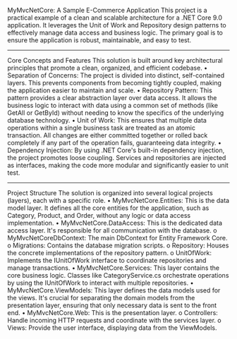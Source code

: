MyMvcNetCore: A Sample E-Commerce Application
This project is a practical example of a clean and scalable architecture for a .NET Core 9.0 application. It leverages the Unit of Work and Repository design patterns to effectively manage data access and business logic. The primary goal is to ensure the application is robust, maintainable, and easy to test.
________________________________________
Core Concepts and Features
This solution is built around key architectural principles that promote a clean, organized, and efficient codebase.
•	Separation of Concerns: The project is divided into distinct, self-contained layers. This prevents components from becoming tightly coupled, making the application easier to maintain and scale.
•	Repository Pattern: This pattern provides a clear abstraction layer over data access. It allows the business logic to interact with data using a common set of methods (like GetAll or GetById) without needing to know the specifics of the underlying database technology.
•	Unit of Work: This ensures that multiple data operations within a single business task are treated as an atomic transaction. All changes are either committed together or rolled back completely if any part of the operation fails, guaranteeing data integrity.
•	Dependency Injection: By using .NET Core's built-in dependency injection, the project promotes loose coupling. Services and repositories are injected as interfaces, making the code more modular and significantly easier to unit test.
________________________________________
Project Structure
The solution is organized into several logical projects (layers), each with a specific role.
•	MyMvcNetCore.Entities: This is the data model layer. It defines all the core entities for the application, such as Category, Product, and Order, without any logic or data access implementation.
•	MyMvcNetCore.DataAccess: This is the dedicated data access layer. It's responsible for all communication with the database.
o	MyMvcNetCoreDbContext: The main DbContext for Entity Framework Core.
o	Migrations: Contains the database migration scripts.
o	Repository: Houses the concrete implementations of the repository pattern.
o	UnitOfWork: Implements the IUnitOfWork interface to coordinate repositories and manage transactions.
•	MyMvcNetCore.Services: This layer contains the core business logic. Classes like CategoryService.cs orchestrate operations by using the IUnitOfWork to interact with multiple repositories.
•	MyMvcNetCore.ViewModels: This layer defines the data models used for the views. It's crucial for separating the domain models from the presentation layer, ensuring that only necessary data is sent to the front end.
•	MyMvcNetCore.Web: This is the presentation layer.
o	Controllers: Handle incoming HTTP requests and coordinate with the services layer.
o	Views: Provide the user interface, displaying data from the ViewModels.

